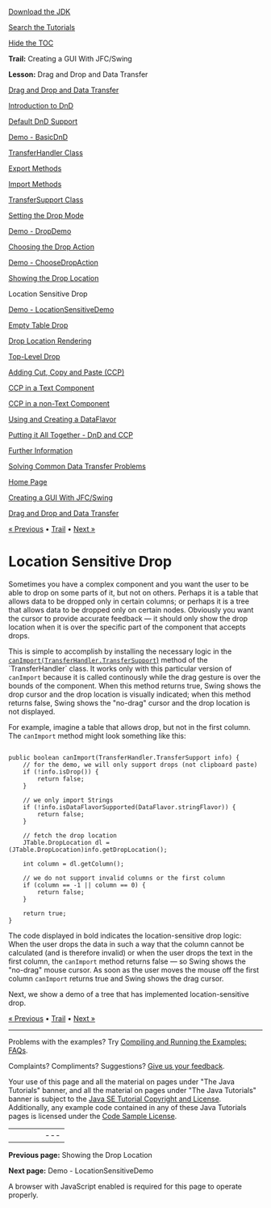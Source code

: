 [Download
the JDK](http://java.sun.com/javase/6/download.jsp)
  
[Search the
Tutorials](../../search.html)
  
[Hide the TOC](javascript:toggleLeft())

**Trail:** Creating a GUI With JFC/Swing
  
**Lesson:** Drag and Drop and Data Transfer

[Drag and Drop and Data Transfer](index.html)

[Introduction to DnD](intro.html)

[Default DnD Support](defaultsupport.html)

[Demo - BasicDnD](basicdemo.html)

[TransferHandler Class](transferhandler.html)

[Export Methods](export.html)

[Import Methods](import.html)

[TransferSupport Class](transfersupport.html)

[Setting the Drop Mode](dropmodes.html)

[Demo - DropDemo](dropmodedemo.html)

[Choosing the Drop Action](dropaction.html)

[Demo - ChooseDropAction](dropactiondemo.html)

[Showing the Drop Location](showdroploc.html)

Location Sensitive Drop

[Demo - LocationSensitiveDemo](locsensitivedemo.html)

[Empty Table Drop](emptytable.html)

[Drop Location Rendering](droplocation.html)

[Top-Level Drop](toplevel.html)

[Adding Cut, Copy and Paste (CCP)](cutpaste.html)

[CCP in a Text Component](textpaste.html)

[CCP in a non-Text Component](listpaste.html)

[Using and Creating a DataFlavor](dataflavor.html)

[Putting it All Together - DnD and CCP](together.html)

[Further Information](info.html)

[Solving Common Data Transfer Problems](problems.html)

[Home Page](../../index.html)
>
[Creating a GUI With JFC/Swing](../index.html)
>
[Drag and Drop and Data Transfer](index.html)

[« Previous](showdroploc.html) • [Trail](../TOC.html) • [Next »](locsensitivedemo.html)

# Location Sensitive Drop

Sometimes you have a complex component and you want the user to be
able to drop on some parts of it, but not on others.
Perhaps it is a table that allows data to be dropped only in certain columns;
or perhaps it is a tree that allows data to be dropped only on certain nodes.
Obviously you want the cursor to provide accurate feedback —
it should only show the drop location when it is over the specific
part of the component that accepts drops.

This is simple to accomplish by installing the necessary logic in the
[`canImport(TransferHandler.TransferSupport`)](http://download.oracle.com/javase/7/docs/api/javax/swing/TransferHandler.html#canImport(javax.swing.TransferHandler.TransferSupport)) method of the `TransferHandler` class.
It works only with this particular version of `canImport`
because it is called continously while the drag gesture is over the
bounds of the component. When this method returns true, Swing shows
the drop cursor and the drop location is visually indicated;
when this method returns false, Swing shows the "no-drag" cursor and
the drop location is not displayed.

For example, imagine a table that allows drop, but not in the first
column. The `canImport` method might look something like this:

```

public boolean canImport(TransferHandler.TransferSupport info) {
    // for the demo, we will only support drops (not clipboard paste)
    if (!info.isDrop()) {
        return false;
    }

    // we only import Strings
    if (!info.isDataFlavorSupported(DataFlavor.stringFlavor)) {
        return false;
    }

    // fetch the drop location
    JTable.DropLocation dl = (JTable.DropLocation)info.getDropLocation();

    int column = dl.getColumn();

    // we do not support invalid columns or the first column
    if (column == -1 || column == 0) {
        return false;
    }

    return true;
}

```

The code displayed in bold indicates the location-sensitive drop logic:
When the user drops the data in such a way that the column
cannot be calculated (and is therefore invalid) or when
the user drops the text in the first column, the
`canImport` method returns false —
so Swing shows the "no-drag" mouse cursor.
As soon as the user moves the mouse off the first column
`canImport` returns true and Swing shows the drag cursor.

Next, we show a demo of a tree that has implemented location-sensitive
drop.

[« Previous](showdroploc.html)
•
[Trail](../TOC.html)
•
[Next »](locsensitivedemo.html)

---

Problems with the examples? Try [Compiling and Running
the Examples: FAQs](../../information/run-examples.html).
  
Complaints? Compliments? Suggestions? [Give
us your feedback](http://download.oracle.com/javase/feedback.html).

Your use of this page and all the material on pages under "The Java Tutorials" banner,
and all the material on pages under "The Java Tutorials" banner is subject to the [Java SE Tutorial Copyright
and License](../../information/license.html).
Additionally, any example code contained in any of these Java
Tutorials pages is licensed under the
[Code
Sample License](http://developers.sun.com/license/berkeley_license.html).

|  |  |  |  |  |
| --- | --- | --- | --- | --- |
| |  |  | | --- | --- | | duke image | Oracle logo | | [About Oracle](http://www.oracle.com/us/corporate/index.html) | [Oracle Technology Network](http://www.oracle.com/technology/index.html) | [Terms of Service](https://www.samplecode.oracle.com/servlets/CompulsoryClickThrough?type=TermsOfService) | Copyright © 1995, 2011 Oracle and/or its affiliates. All rights reserved. |

**Previous page:** Showing the Drop Location
  
**Next page:** Demo - LocationSensitiveDemo




A browser with JavaScript enabled is required for this page to operate properly.